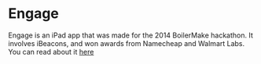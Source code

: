 Engage
==========

Engage is an iPad app that was made for the 2014 BoilerMake hackathon. It involves iBeacons, and won awards from Namecheap and Walmart Labs. You can read about it [here](http://blog.austinlouden.com/winning-walmart-labs-namecheap-awards-at-purdues-boilermake)

